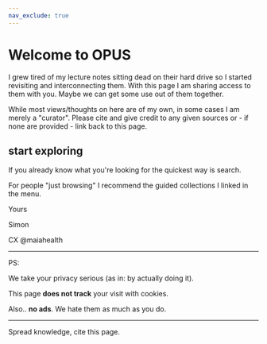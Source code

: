 ```yaml
---
nav_exclude: true
---
```


# Welcome to OPUS

I grew tired of my lecture notes sitting dead on their hard drive so I started revisiting and interconnecting them.
With this page I am sharing access to them with you. Maybe we can get some use out of them together.
 
While most views/thoughts on here are of my own, in some cases I am merely a "curator".
Please cite and give credit to any given sources or - if none are provided - link back to this page.

## start exploring
If you already know what you're looking for the quickest way is search.

For people "just browsing" I recommend the guided collections I linked in the menu.

Yours

Simon

CX @maiahealth

---
PS:

We take your privacy serious (as in: by actually doing it).

This page **does not track** your visit with cookies.

Also.. **no ads**. We hate them as much as you do.


---
Spread knowledge, cite this page.